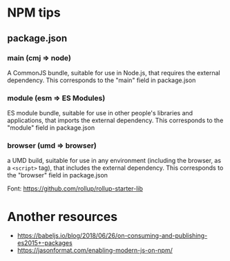 # NPM tips

## package.json

### main (cmj => node)

A CommonJS bundle, suitable for use in Node.js, that requires the external dependency. This corresponds to the "main" field in package.json

### module (esm => ES Modules)

ES module bundle, suitable for use in other people's libraries and applications, that imports the external dependency. This corresponds to the "module" field in package.json

### browser (umd => browser)

a UMD build, suitable for use in any environment (including the browser, as a `<script>` tag), that includes the external dependency. This corresponds to the "browser" field in package.json

Font: https://github.com/rollup/rollup-starter-lib


# Another resources

- https://babeljs.io/blog/2018/06/26/on-consuming-and-publishing-es2015+-packages
- https://jasonformat.com/enabling-modern-js-on-npm/
